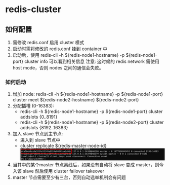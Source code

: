 # redis-cluster

## 如何配置
1. 需修改 redis.conf 启用 cluster 模式
2. 启动时需将修改的 redis.conf 挂到 container 中
3. 启动后，使用 redis-cli -h ${redis-node1-hostname} -p ${redis-node1-port} cluster info 可以看到相关信息
注意: 这时候的 redis network 需使用 host mode，否则 nodes 之间的通信会失败。
### 如何启动
1. 增加 node: 
redis-cli -h ${redis-node1-hostname} -p ${redis-node1-port} cluster meet ${redis-node2-hostname} ${redis-node2-port}
2. 分配插槽 (0-16383): 
    - redis-cli -h ${redis-node1-hostname} -p ${redis-node1-port}  cluster addslots {0..8191}
    - redis-cli -h ${redis-node1-hostname} -p ${redis-node2-port}  cluster addslots {8192..16383}
3. 加入 slave 节点到主节点:
    - 进入到 slave 节点中
    - cluster replicate ${redis-master-node-id}
    ![alt redis-node-id 示意图](node-id.png
    )
4. 当其中的某个master 节点离线后，如果没有自动将 slave 变成 master，则今入该 slave 然后使用  cluster failover takeover
5. master 节点需要至少有三台，否则自动选举机制会有问题